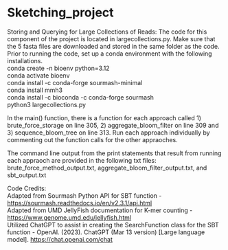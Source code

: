# Sketching_project


Storing and Querying for Large Collections of Reads:
The code for this component of the project is located in largecollections.py. Make sure that the 5 fasta files are downloaded and stored in the same folder as the code.
Prior to running the code, set up a conda environment with the following installations.<br>
conda create -n bioenv python=3.12<br>
conda activate bioenv<br>
conda install -c conda-forge sourmash-minimal<br>
conda install mmh3<br>
conda install -c bioconda -c conda-forge sourmash<br>
python3 largecollections.py <br>

In the main() function, there is a function for each approach called 1) brute_force_storage on line 305, 2) aggregate_bloom_filter on line 309 and 3) sequence_bloom_tree on line 313. Run each approach individually by commenting out the function calls for the other appraoches.

The command line output from the print statements that result from running each appraoch are provided in the following txt files: brute_force_method_output.txt, aggregate_bloom_filter_output.txt, and sbt_output.txt

Code Credits: <br>
Adapted from Sourmash Python API for SBT function - https://sourmash.readthedocs.io/en/v2.3.1/api.html<br>
Adapted from UMD JellyFish documentation for K-mer counting - https://www.genome.umd.edu/jellyfish.html<br>
Utilized ChatGPT to assist in creating the SearchFunction class for the SBT function - 
OpenAI. (2023). ChatGPT (Mar 13 version) [Large language model]. https://chat.openai.com/chat


